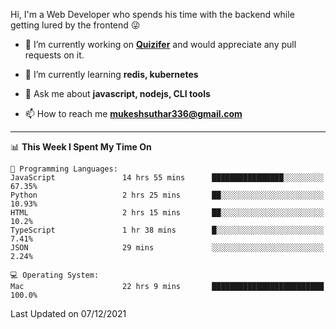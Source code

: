Hi, I'm a Web Developer who spends his time with the backend while getting lured by the frontend 😜

- 🔭 I’m currently working on **[Quizifer](https://github.com/SutharMukesh/Quizifer/)** and would appreciate any pull requests on it.

- 🌱 I’m currently learning **redis, kubernetes**

- 💬 Ask me about **javascript, nodejs, CLI tools**

- 📫 How to reach me **mukeshsuthar336@gmail.com**

---
<!--START_SECTION:waka-->
📊 **This Week I Spent My Time On** 

```text
💬 Programming Languages: 
JavaScript               14 hrs 55 mins      ████████████████░░░░░░░░░   67.35% 
Python                   2 hrs 25 mins       ██░░░░░░░░░░░░░░░░░░░░░░░   10.93% 
HTML                     2 hrs 15 mins       ██░░░░░░░░░░░░░░░░░░░░░░░   10.2% 
TypeScript               1 hr 38 mins        █░░░░░░░░░░░░░░░░░░░░░░░░   7.41% 
JSON                     29 mins             ░░░░░░░░░░░░░░░░░░░░░░░░░   2.24%

💻 Operating System: 
Mac                      22 hrs 9 mins       █████████████████████████   100.0%

```


 Last Updated on 07/12/2021
<!--END_SECTION:waka-->
